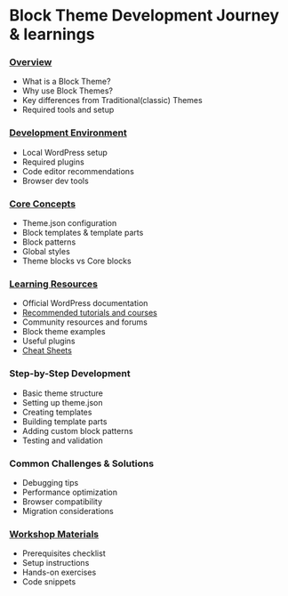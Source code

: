 # Block Theme Development Journey & learnings

### [Overview](Overview/overview.md)
* What is a Block Theme?
* Why use Block Themes?
* Key differences from Traditional(classic) Themes
* Required tools and setup

### [Development Environment](dev-setup/setup.md)
* Local WordPress setup
* Required plugins
* Code editor recommendations
* Browser dev tools

### [Core Concepts](concepts/concepts.md)
* Theme.json configuration
* Block templates & template parts
* Block patterns
* Global styles
* Theme blocks vs Core blocks

### [Learning Resources](Learning-resources)
* Official WordPress documentation
* [Recommended tutorials and courses](Learning-resources/recommended.md)
* Community resources and forums
* Block theme examples
* Useful plugins
* [Cheat Sheets](Learning-resources/cheatsheets)

### Step-by-Step Development
* Basic theme structure
* Setting up theme.json
* Creating templates
* Building template parts
* Adding custom block patterns
* Testing and validation

### Common Challenges & Solutions
* Debugging tips
* Performance optimization
* Browser compatibility
* Migration considerations

### [Workshop Materials](workshop/readme.md)
* Prerequisites checklist
* Setup instructions
* Hands-on exercises
* Code snippets
